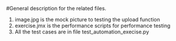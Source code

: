 #General description for the related files.

1. image.jpg is the mock picture to testing the upload function
2. exercise.jmx is the performance scripts for performance testing
3. All the test cases are in file test_automation_execise.py